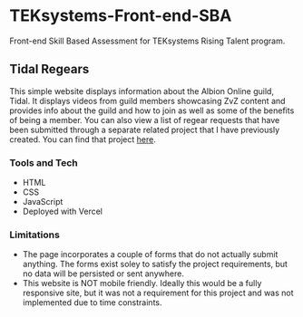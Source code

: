 # TEKsystems-Front-end-SBA

Front-end Skill Based Assessment for TEKsystems Rising Talent program.

## Tidal Regears

This simple website displays information about the Albion Online guild, Tidal.
It displays videos from guild members showcasing ZvZ content and provides info about the guild and how to join as well as some of the benefits of being a member.
You can also view a list of regear requests that have been submitted through a separate related project that I have previously created.
You can find that project [here](https://github.com/MatthewGammon/Albion-Player-Info).

### Tools and Tech

- HTML
- CSS
- JavaScript
- Deployed with Vercel

### Limitations

- The page incorporates a couple of forms that do not actually submit anything. The forms exist soley to satisfy the project requirements, but no data will be persisted or sent anywhere.
- This website is NOT mobile friendly. Ideally this would be a fully responsive site, but it was not a requirement for this project and was not implemented due to time constraints.
